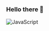 ### Hello there 👋 
![JavaScript](https://img.shields.io/badge/-JavaScript-61DAFB?style=for-the-badge&logo=JavaScript)
